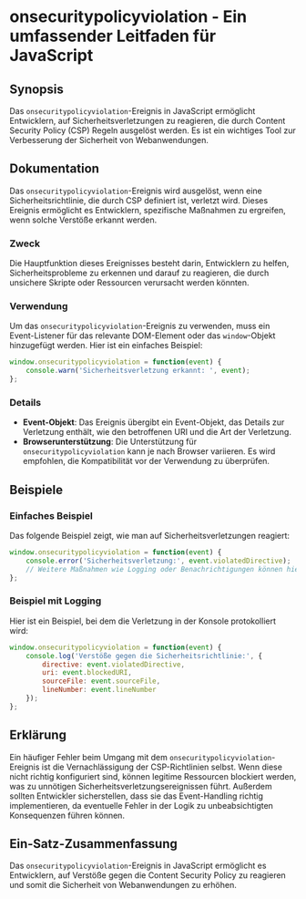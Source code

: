 <!--
Meta Description: # onsecuritypolicyviolation - Ein umfassender Leitfaden für JavaScript ## Synopsis Das `onsecuritypolicyviolation`-Ereignis in JavaScript ermöglicht E...
Meta Keywords: event, die, onsecuritypolicyviolation, das, ein
-->

# onsecuritypolicyviolation - Ein umfassender Leitfaden für JavaScript

## Synopsis
Das `onsecuritypolicyviolation`-Ereignis in JavaScript ermöglicht Entwicklern, auf Sicherheitsverletzungen zu reagieren, die durch Content Security Policy (CSP) Regeln ausgelöst werden. Es ist ein wichtiges Tool zur Verbesserung der Sicherheit von Webanwendungen.

## Dokumentation
Das `onsecuritypolicyviolation`-Ereignis wird ausgelöst, wenn eine Sicherheitsrichtlinie, die durch CSP definiert ist, verletzt wird. Dieses Ereignis ermöglicht es Entwicklern, spezifische Maßnahmen zu ergreifen, wenn solche Verstöße erkannt werden.

### Zweck
Die Hauptfunktion dieses Ereignisses besteht darin, Entwicklern zu helfen, Sicherheitsprobleme zu erkennen und darauf zu reagieren, die durch unsichere Skripte oder Ressourcen verursacht werden könnten.

### Verwendung
Um das `onsecuritypolicyviolation`-Ereignis zu verwenden, muss ein Event-Listener für das relevante DOM-Element oder das `window`-Objekt hinzugefügt werden. Hier ist ein einfaches Beispiel:

```javascript
window.onsecuritypolicyviolation = function(event) {
    console.warn('Sicherheitsverletzung erkannt: ', event);
};
```

### Details
- **Event-Objekt**: Das Ereignis übergibt ein Event-Objekt, das Details zur Verletzung enthält, wie den betroffenen URI und die Art der Verletzung.
- **Browserunterstützung**: Die Unterstützung für `onsecuritypolicyviolation` kann je nach Browser variieren. Es wird empfohlen, die Kompatibilität vor der Verwendung zu überprüfen.

## Beispiele
### Einfaches Beispiel
Das folgende Beispiel zeigt, wie man auf Sicherheitsverletzungen reagiert:

```javascript
window.onsecuritypolicyviolation = function(event) {
    console.error('Sicherheitsverletzung:', event.violatedDirective);
    // Weitere Maßnahmen wie Logging oder Benachrichtigungen können hier erfolgen
};
```

### Beispiel mit Logging
Hier ist ein Beispiel, bei dem die Verletzung in der Konsole protokolliert wird:

```javascript
window.onsecuritypolicyviolation = function(event) {
    console.log('Verstöße gegen die Sicherheitsrichtlinie:', {
        directive: event.violatedDirective,
        uri: event.blockedURI,
        sourceFile: event.sourceFile,
        lineNumber: event.lineNumber
    });
};
```

## Erklärung
Ein häufiger Fehler beim Umgang mit dem `onsecuritypolicyviolation`-Ereignis ist die Vernachlässigung der CSP-Richtlinien selbst. Wenn diese nicht richtig konfiguriert sind, können legitime Ressourcen blockiert werden, was zu unnötigen Sicherheitsverletzungsereignissen führt. Außerdem sollten Entwickler sicherstellen, dass sie das Event-Handling richtig implementieren, da eventuelle Fehler in der Logik zu unbeabsichtigten Konsequenzen führen können.

## Ein-Satz-Zusammenfassung
Das `onsecuritypolicyviolation`-Ereignis in JavaScript ermöglicht es Entwicklern, auf Verstöße gegen die Content Security Policy zu reagieren und somit die Sicherheit von Webanwendungen zu erhöhen.